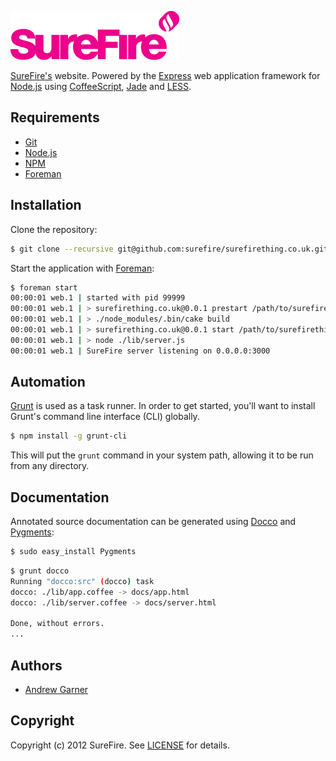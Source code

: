 ![SureFireThing.co.uk](/assets/img/surefire.png)

[SureFire's][surefire] website. Powered by the [Express] web application
framework for [Node.js] using [CoffeeScript], [Jade] and [LESS].


## Requirements

* [Git]
* [Node.js]
* [NPM]
* [Foreman]


## Installation

Clone the repository:

```sh
$ git clone --recursive git@github.com:surefire/surefirething.co.uk.git
```

Start the application with [Foreman]:

```sh
$ foreman start
00:00:01 web.1 | started with pid 99999
00:00:01 web.1 | > surefirething.co.uk@0.0.1 prestart /path/to/surefirething.co.uk
00:00:01 web.1 | > ./node_modules/.bin/cake build
00:00:01 web.1 | > surefirething.co.uk@0.0.1 start /path/to/surefirething.co.uk
00:00:01 web.1 | > node ./lib/server.js
00:00:01 web.1 | SureFire server listening on 0.0.0.0:3000
```

## Automation

[Grunt] is used as a task runner. In order to get started, you'll want to
install Grunt's command line interface (CLI) globally.

```sh
$ npm install -g grunt-cli
```

This will put the `grunt` command in your system path, allowing it to be run
from any directory.

## Documentation

Annotated source documentation can be generated using [Docco] and [Pygments]:

```sh
$ sudo easy_install Pygments
```

```sh
$ grunt docco
Running "docco:src" (docco) task
docco: ./lib/app.coffee -> docs/app.html
docco: ./lib/server.coffee -> docs/server.html

Done, without errors.
...
```

## Authors

- [Andrew Garner](http://github.com/andrewgarner/)


## Copyright

Copyright (c) 2012 SureFire. See [LICENSE](LICENSE.md) for details.


[surefire]: http://surefirething.co.uk/
[git]: http://git-scm.com/
[foreman]: http://ddollar.github.com/foreman/
[node.js]: http://nodejs.org/
[npm]: http://npmjs.org/
[grunt]: http://gruntjs.com/
[express]: http://expressjs.com/
[docco]: http://jashkenas.github.com/docco/
[pygments]: http://pygments.org/
[coffeescript]: http://coffeescript.org/
[jade]: http://jade-lang.com/
[less]: http://lesscss.org/
